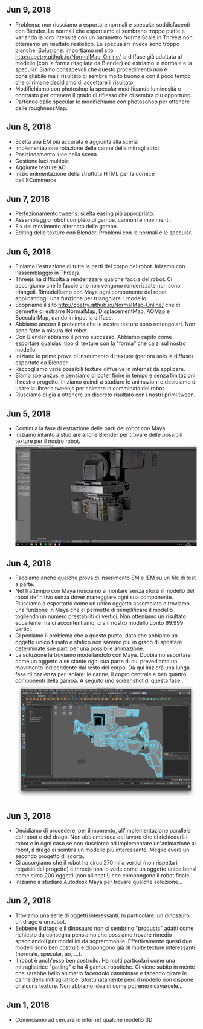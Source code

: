 ## Jun 9, 2018
- Problema: non riusciamo a esportare normali e specular soddisfacenti con Blender.  Le normali che esportiamo ci sembrano troppo piatte e variando la loro intensità con un parametro NormalScale in Threejs non otteniamo un risultato realistico. Le specualari invece sono troppo bianche. Soluzione: importiamo nel sito http://cpetry.github.io/NormalMap-Online/ la diffuse già adattata al modello (con la forma ritagliata  da Blender) ed estriamo la normale e la specular. Siamo consapevoli che questo procedimento non è consigliabile ma il risultato ci sembra molto buono e con il poco tempo che ci rimane decidiamo di accettare il risultato.
- Modifichiamo con photoshop la specular modificando luminosità e contrasto per ottenere il grado di riflesso che ci sembra più opportuno.
- Partendo dalle specular le modifichiamo con photosohop per ottenere delle roughnessMap.

## Jun 8, 2018
- Scelta una EM più accurata e aggiunta alla scena
- Implementazione rotazione delle canne della mitragliatrici
- Posizionamento luce nella scena
- Gestione luci multiple
- Aggiunte texture AO
- Inizio imlmentazione della struttuta HTML per la cornice dell'ECommerce

## Jun 7, 2018
- Perfezionamento tweens: scelta easing più appropriato.
- Assemblaggio robot completo di gambe, cannoni e movimenti.
- Fix del movimento alternato delle gambe.
- Editing delle texture con Blender. Problemi con le normali e le specular.

## Jun 6, 2018
- Finiamo l'estrazione di tutte le parti del corpo del robot. Inizamo con l'assemblaggio in Threejs.
- Threejs ha difficoltà a renderizzare qualche faccia del robot. Ci accorgiamo che le faccie che non vengono renderizzate non sono triangoli. Rimodelliamo con Maya ogni componente del robot applicandogli una funzione per triangolare il modello.
- Scopriamo il sito http://cpetry.github.io/NormalMap-Online/ che ci permette di estrarre NormalMap, DisplacementMap, AOMap e SpecularMap, dando in input la diffuse. 
- Abbiamo ancora il problema che le nostre texture sono rettangolari. Non sono fatte a misura del robot.
- Con Blender abbiamo il primo successo. Abbiamo capito come esportare qualsiasi tipo di texture con la "forma" che calzi sul nostro modello.
- Iniziano le prime prove di inserimento di texture (per ora solo la diffuse) esportate da Blender.
- Raccogliamo varie possibili texture diffusive in internet da applicare.
- Siamo speranzosi e pensiamo di poter finire in tempo e senza limitazioni il nostro progetto. Iniziamo quindi a studiare le animazioni e decidiamo di usare la libreria tweenjs per animare la camminata del robot.
- Riusciamo di già a ottenere un discreto risultato con i nostri primi tween.

## Jun 5, 2018
- Continua la fase di estrazione delle parti del robot con Maya
- Iniziamo intanto a studiare anche Blender per trovare delle possibili texture per il nostro robot.
![Blender](images/blender.png)

## Jun 4, 2018
- Facciamo anche qualche prova di inserimento EM e IEM su un file di test a parte.
- Nel frattempo con Maya riusciamo a montare senza sforzi il modello del robot definitivo senza dover maneggiare ogni sua componente. Riusciamo a esportarlo come un unico oggetto assemblato e troviamo una funzione in Maya che ci permette di semplificare il modello togliendo un numero prestabiliti di vertici. Non otteniamo un risultato eccellente ma ci accontentiamo, ora il nostro modello conto 99.999 vertici. 
- Ci poniamo il problema che a questo punto, dato che abbiamo un oggetto unico fissato e statico non saremo più in grado di spostare determinate sue parti per una possibile animazione.
- La soluzione la troviamo modellandolo con Maya. Dobbiamo esportare come un oggetto a sè stante ogni sua parte di cui prevediamo un movimento indipendente dal resto del corpo. Da qui inizierà una lunga fase di pazienza per isolare: le canne, il copro centrale e ben quattro componenti della gamba. A seguito uno screenshot di questa fase:
![Maya](images/maya.png)

## Jun 3, 2018
- Decidiamo di procedere, per il momento, all'implementazione parallela del robot e del drago. Non abbiamo idea del lavoro che ci richiederà il robot e in ogni caso se non riusciamo ad implementare un'animazione al robot, il drago ci sembra un modello più interessante. Meglio avere un secondo progetto di scorta.
- Ci accorgiamo che il robot ha circa 270 mila vertici (non rispetta i requisiti del progetto) e threejs non lo vede come un oggetto unico bensì come circa 200 oggetti (non allineati!) che compongono il robot finale.
- Iniziamo a studiare Autodesk Maya per trovare qualche soluzione...

## Jun 2, 2018
- Troviamo una serie di oggetti interessanti. In particolare: un dinosauro, un drago e un robot.
- Sebbene il drago e il dinosauro non ci sembrino "products" adatti come richiesto da consegna pensiamo che possiamo trovare rimedio spacciandoli per modellini da soprammobile. Effettivamente questi due modelli sono ben costruiti e dispongono già di molte texture interessanti (normale, specular, ao, ...).
- Il robot è anch'esso ben costruito. Ha molti particolari come una mitragliatrice "gatling" e ha 4 gambe robotiche. Ci viene subito in mente che sarebbe bello animarlo facendolo camminare e facendo girare le canne della mitragliatrice. Sfortunatamente però il modello non dispone di alcuna texture. Non abbiamo idea di come potremo ricavarcele...

## Jun 1, 2018
- Cominciamo ad cercare in internet qualche modello 3D